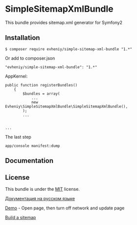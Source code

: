 SimpleSitemapXmlBundle
=================

This bundle provides sitemap.xml generator for Symfony2

Installation
------------

    $ composer require evheniy/simple-sitemap-xml-bundle "1.*"

Or add to composer.json

    "evheniy/simple-sitemap-xml-bundle": "1.*"

AppKernel:

    public function registerBundles()
        {
            $bundles = array(
                ...
                new Evheniy\SimpleSitemapXmlBundle\SimpleSitemapXmlBundle(),
            );
            ...


    ...

The last step

    app/console manifest:dump

Documentation
-------------



License
-------

This bundle is under the [MIT][3] license.

[Документация на русском языке][1]

[Demo][2] - Open page, then turn off network and update page

[Build a sitemap][4]

[1]:  http://makedev.org/articles/symfony/bundles/simple_sitemap_xml_bundle.html
[2]:  http://makedev.org/sitemap.xml
[3]:  https://github.com/evheniy/SimpleSitemapXmlBundle/blob/master/Resources/meta/LICENSE
[4]:  https://support.google.com/webmasters/answer/183668
